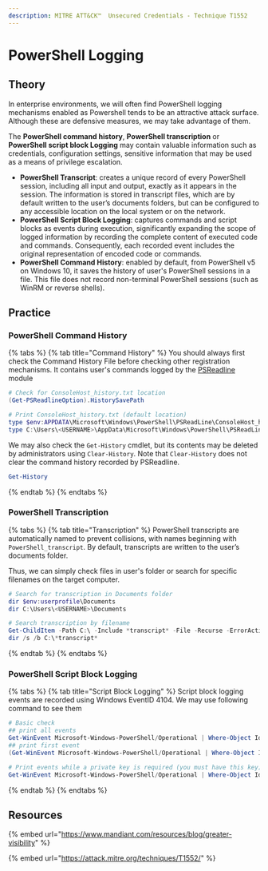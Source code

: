```yaml
---
description: MITRE ATT&CK™  Unsecured Credentials - Technique T1552
---
```


# PowerShell Logging

## Theory

In enterprise environments, we will often find PowerShell logging mechanisms enabled as Powershell tends to be an attractive attack surface. Although these are defensive measures, we may take advantage of them.

The **PowerShell command history**, **PowerShell transcription** or **PowerShell script block Logging** may contain valuable information such as credentials, configuration settings, sensitive information that may be used as a means of privilege escalation.

* **PowerShell Transcript**: creates a unique record of every PowerShell session, including all input and output, exactly as it appears in the session. The information is stored in transcript files, which are by default written to the user’s documents folders, but can be configured to any accessible location on the local system or on the network.
* **PowerShell Script Block Logging**: captures commands and script blocks as events during execution, significantly expanding the scope of logged information by recording the complete content of executed code and commands. Consequently, each recorded event includes the original representation of encoded code or commands.
* **PowerShell Command History**: enabled by default, from PowerShell v5 on Windows 10, it saves the history of user's PowerShell sessions in a file. This file does not record non-terminal PowerShell sessions (such as WinRM or reverse shells).

## Practice

### PowerShell Command History

{% tabs %}
{% tab title="Command History" %}
You should always first check the Command History File before checking other registration mechanisms. It contains user's commands logged by the [PSReadline](https://learn.microsoft.com/en-us/powershell/module/psreadline/about/about\_psreadline?view=powershell-7.3) module

```powershell
# Check for ConsoleHost_history.txt location
(Get-PSReadlineOption).HistorySavePath

# Print ConsoleHost_history.txt (default location)
type $env:APPDATA\Microsoft\Windows\PowerShell\PSReadLine\ConsoleHost_history.txt
type C:\Users\<USERNAME>\AppData\Microsoft\Windows\PowerShell\PSReadLine\ConsoleHost_history.txt
```

We may also check the `Get-History` cmdlet, but its contents may be deleted by administrators using `Clear-History`. Note that `Clear-History` does not clear the command history recorded by PSReadline.

```powershell
Get-History
```
{% endtab %}
{% endtabs %}

### **PowerShell Transcription**

{% tabs %}
{% tab title="Transcription" %}
PowerShell transcripts are automatically named to prevent collisions, with names beginning with `PowerShell_transcript`. By default, transcripts are written to the user’s documents folder.

Thus, we can simply check files in user's folder or search for specific filenames on the target computer.

```powershell
# Search for transcription in Documents folder
dir $env:userprofile\Documents
dir C:\Users\<USERNAME>\Documents

# Search transcription by filename
Get-ChildItem -Path C:\ -Include *transcript* -File -Recurse -ErrorAction SilentlyContinue
dir /s /b C:\*transcript*
```
{% endtab %}
{% endtabs %}

### **PowerShell Script Block Logging**

{% tabs %}
{% tab title="Script Block Logging" %}
Script block logging events are recorded using Windows EventID 4104. We may use following command to see them

```powershell
# Basic check
## print all events
Get-WinEvent Microsoft-Windows-PowerShell/Operational | Where-Object Id -eq 4104|fl
## print first event
(Get-WinEvent Microsoft-Windows-PowerShell/Operational | Where-Object Id -eq 4104)[0]|fl

# Print events while a private key is required (you must have this key)
Get-WinEvent Microsoft-Windows-PowerShell/Operational | Where-Object Id -eq 4104|Unprotect-CmsMessage|fl
```
{% endtab %}
{% endtabs %}

## Resources

{% embed url="https://www.mandiant.com/resources/blog/greater-visibility" %}

{% embed url="https://attack.mitre.org/techniques/T1552/" %}
